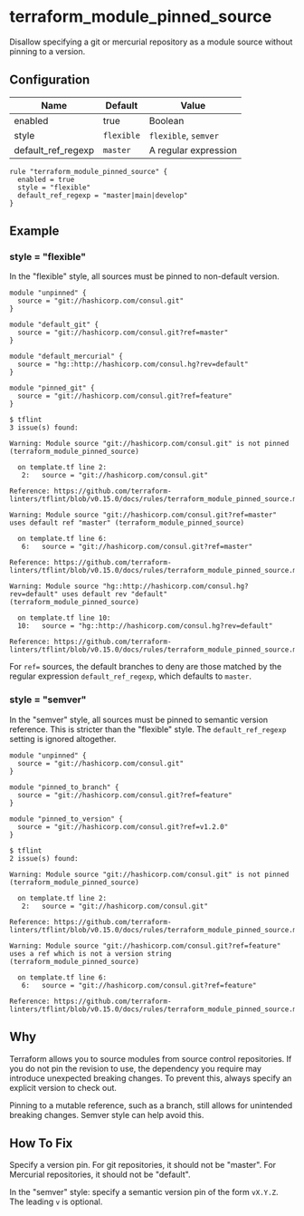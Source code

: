# terraform_module_pinned_source

Disallow specifying a git or mercurial repository as a module source without pinning to a version.

## Configuration

Name | Default | Value
--- | --- | ---
enabled | true | Boolean
style | `flexible` | `flexible`, `semver`
default_ref_regexp | `master` | A regular expression

```hcl
rule "terraform_module_pinned_source" {
  enabled = true
  style = "flexible"
  default_ref_regexp = "master|main|develop"
}
```

## Example

### style = "flexible"

In the "flexible" style, all sources must be pinned to non-default version.

```hcl
module "unpinned" {
  source = "git://hashicorp.com/consul.git"
}

module "default_git" {
  source = "git://hashicorp.com/consul.git?ref=master"
}

module "default_mercurial" {
  source = "hg::http://hashicorp.com/consul.hg?rev=default"
}

module "pinned_git" {
  source = "git://hashicorp.com/consul.git?ref=feature"
}
```

```
$ tflint
3 issue(s) found:

Warning: Module source "git://hashicorp.com/consul.git" is not pinned (terraform_module_pinned_source)

  on template.tf line 2:
   2:   source = "git://hashicorp.com/consul.git"

Reference: https://github.com/terraform-linters/tflint/blob/v0.15.0/docs/rules/terraform_module_pinned_source.md

Warning: Module source "git://hashicorp.com/consul.git?ref=master" uses default ref "master" (terraform_module_pinned_source)

  on template.tf line 6:
   6:   source = "git://hashicorp.com/consul.git?ref=master"

Reference: https://github.com/terraform-linters/tflint/blob/v0.15.0/docs/rules/terraform_module_pinned_source.md

Warning: Module source "hg::http://hashicorp.com/consul.hg?rev=default" uses default rev "default" (terraform_module_pinned_source)

  on template.tf line 10:
  10:   source = "hg::http://hashicorp.com/consul.hg?rev=default"

Reference: https://github.com/terraform-linters/tflint/blob/v0.15.0/docs/rules/terraform_module_pinned_source.md

```

For `ref=` sources, the default branches to deny are those matched by the regular expression `default_ref_regexp`, which defaults to `master`.

### style = "semver"

In the "semver" style, all sources must be pinned to semantic version reference. This is stricter than the "flexible" style. The `default_ref_regexp` setting is ignored altogether.

```hcl
module "unpinned" {
  source = "git://hashicorp.com/consul.git"
}

module "pinned_to_branch" {
  source = "git://hashicorp.com/consul.git?ref=feature"
}

module "pinned_to_version" {
  source = "git://hashicorp.com/consul.git?ref=v1.2.0"
}
```

```
$ tflint
2 issue(s) found:

Warning: Module source "git://hashicorp.com/consul.git" is not pinned (terraform_module_pinned_source)

  on template.tf line 2:
   2:   source = "git://hashicorp.com/consul.git"

Reference: https://github.com/terraform-linters/tflint/blob/v0.15.0/docs/rules/terraform_module_pinned_source.md

Warning: Module source "git://hashicorp.com/consul.git?ref=feature" uses a ref which is not a version string (terraform_module_pinned_source)

  on template.tf line 6:
   6:   source = "git://hashicorp.com/consul.git?ref=feature"

Reference: https://github.com/terraform-linters/tflint/blob/v0.15.0/docs/rules/terraform_module_pinned_source.md

```

## Why

Terraform allows you to source modules from source control repositories. If you do not pin the revision to use, the dependency you require may introduce unexpected breaking changes. To prevent this, always specify an explicit version to check out.

Pinning to a mutable reference, such as a branch, still allows for unintended breaking changes. Semver style can help avoid this.

## How To Fix

Specify a version pin.  For git repositories, it should not be "master". For Mercurial repositories, it should not be "default".

In the "semver" style: specify a semantic version pin of the form `vX.Y.Z`. The leading `v` is optional.
